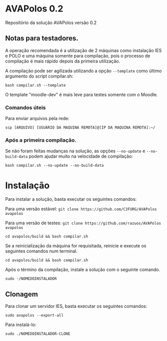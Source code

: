 # AVAPolos 0.2
Repositório da solução AVAPolos versão 0.2

## Notas para testadores.

A operação recomendada é a utilização de 2 máquinas como instalação IES e POLO e uma máquina somente para compilação, pois o processo de compilação é mais rápido depois da primeira utilização.

A compilação pode ser agilizada utilizando a opção `--template` como último argumento do script compilar.sh:

`bash compilar.sh --template`

O template "moodle-dev" é mais leve para testes somente com o Moodle.

### Comandos úteis

Para enviar arquivos pela rede:

`scp [ARQUIVO] [USUÁRIO DA MAQUINA REMOTA]@[IP DA MAQUINA REMOTA]:~/`

### Após a primeira compilação.

Se não foram feitas mudanças na solução, as opções `--no-update` e `--no-build-data` podem ajudar muito na velocidade de compilação:

`bash compilar.sh --no-update --no-build-data`

# Instalação
Para instalar a solução, basta executar os seguintes comandos:

Para uma versão estável:
`git clone https://github.com/C3FURG/AVAPolos avapolos`

Para uma versão de testes:
`git clone https://github.com/razuos/AVAPolos avapolos`

`cd avapolos/build && bash compilar.sh`

Se a reinicialização da máquina for requisitada, reinicie e execute os seguintes comandos num terminal.

`cd avapolos/build && bash compilar.sh`

Após o término da compilação, instale a solução com o seguinte comando.

`sudo ·/NOMEDOINSTALADOR`

## Clonagem
Para clonar um servidor IES, basta executar os seguintes comandos:

`sudo avapolos --export-all`

Para instalá-lo:

`sudo ./NOMEDOINSTALADOR-CLONE`
